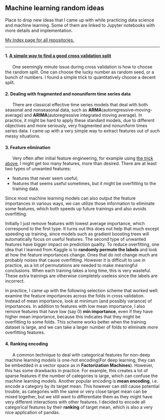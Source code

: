 ## Machine learning random ideas

Place to drop new ideas that I came up with while practicing data science and machine learning. Some of them are linked to Jupyter notebooks with more details and implementation.

[My Index page for all repositories.](https://github.com/zxfsheep/Index/blob/master/README.md)

---
#### 1. [A simple way to find a good cross validation split](https://github.com/zxfsheep/ML-random-ideas/blob/master/Find_best_split.ipynb)
&nbsp;&nbsp;&nbsp;&nbsp;&nbsp;&nbsp;One seemingly minute issue during cross validation is how to choose the random split. One can choose the lucky number as random seed, or a bunch of numbers. I found a simple trick to quantitatively choose a decent split.
   
#### 2. Dealing with fragmented and nonuniform time series data
&nbsp;&nbsp;&nbsp;&nbsp;&nbsp;&nbsp;There are classical effective time series models that deal with both seasonal and nonseasonal data, such as **ARMA**(autoregressive–moving-average) and **ARIMA**(autoregressive integrated moving average). In practice, it might be hard to apply these standard models, due to different objectives and more seriously, very fragmented and nonuniform times series data. I came up with a very simple way to extract features out of such messy situations.
   
#### 3. Feature elimination
&nbsp;&nbsp;&nbsp;&nbsp;&nbsp;&nbsp;Very often after initial feature engineering, for example using [the trick above](https://github.com/zxfsheep/ML-random-ideas/blob/master/README.md#2-dealing-with-fragmented-and-nonuniform-time-series-data), I might get too many features, more than desired. There are at least two types of unwanted features:
  * features that never seem useful;
  * features that seems useful sometimes, but it might be overfitting to the training data.
  
Since most machine learning models can also output the feature importances in various ways, we can utilize those information to eliminate some features, which both speeds up future trainings and also avoids overfitting. 

Initially I just remove features with lowest average importance, which correspond to the first type. It turns out this does not help that much except speeding up training, since models such as gradient boosting trees will automatically focus on useful features. The second type of unwanted features have bigger impact on prediction quality. To reduce overfitting, one idea that I learned from Kaggle is to **randomly permute the labels** and look at how the feature importances change. Ones that do not change much are probably noises that cause overfitting. However it is difficult to use in practice, as a lot of permutations are needed to make meaningful conclusions. When each training takes a long time, this is very wasteful. These extra trainings are otherwise completely useless since the labels are incorrect.

In practice, I came up with the following selection scheme that worked well: examine the feature importances across the folds in cross validation. Instead of mean importance, look at minimum (and possibly variance) of importances. In addition to features with low mean importance, I also remove features that have low (say 0) **min importance**, even if they have higher mean importance, because this indicates that they might be overfitting to some folds. This scheme works better when the training dataset is large, and we can take a larger number of folds to eliminate more overfitting features.

#### 4. Ranking encoding
&nbsp;&nbsp;&nbsp;&nbsp;&nbsp;&nbsp;A common technique to deal with categorical features for non-deep machine learning models is one-hot encoding(For deep learning, they can be embedded in a vector space as in **Factorization Machines**). However, this has some drawbacks in practice. For example, this creates a lot of sparse features if the number of categories is large, which can confuse the machine learning models. Another popular encoding is **mean encoding**, i.e. encode a category by its target mean. This however can still cause potential trouble, as categories with the same or very close target mean can be mixed together, but we still want to differentiate them as they might have very different interactions with other features. I decided to encode all categorical features by their **ranking** of target mean, which is also a very nice application of pandas.
